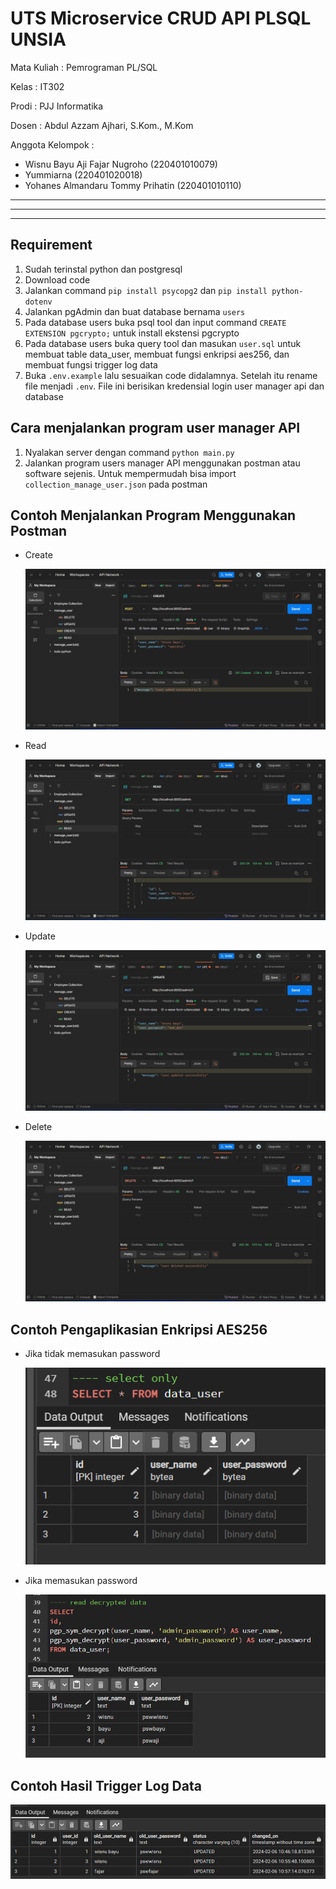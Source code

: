 # UTS Microservice CRUD API PLSQL UNSIA

Mata Kuliah : Pemrograman PL/SQL

Kelas : IT302

Prodi : PJJ Informatika

Dosen : Abdul Azzam Ajhari, S.Kom., M.Kom

Anggota Kelompok :

-   Wisnu Bayu Aji Fajar Nugroho (220401010079)
-   Yummiarna (220401020018)
-   Yohanes Almandaru Tommy Prihatin (220401010110)

<hr><hr><hr>

## Requirement

1. Sudah terinstal python dan postgresql
2. Download code
3. Jalankan command `pip install psycopg2` dan `pip install python-dotenv`
4. Jalankan pgAdmin dan buat database bernama `users`
5. Pada database users buka psql tool dan input command `CREATE EXTENSION pgcrypto;` untuk install ekstensi pgcrypto
6. Pada database users buka query tool dan masukan `user.sql` untuk membuat table data_user, membuat fungsi enkripsi aes256, dan membuat fungsi trigger log data
7. Buka `.env.example` lalu sesuaikan code didalamnya. Setelah itu rename file menjadi `.env`. File ini berisikan kredensial login user manager api dan database

## Cara menjalankan program user manager API

1. Nyalakan server dengan command `python main.py`
2. Jalankan program users manager API menggunakan postman atau software sejenis. Untuk mempermudah bisa import `collection_manage_user.json` pada postman

## Contoh Menjalankan Program Menggunakan Postman

-   Create

    ![create](screenshot/create.png)

-   Read

    ![read](screenshot/read.png)

-   Update

    ![update](screenshot/update.png)

-   Delete

    ![delete](screenshot/delete.png)

## Contoh Pengaplikasian Enkripsi AES256

-   Jika tidak memasukan password

    ![no password](screenshot/no%20password.png)

-   Jika memasukan password

    ![dengan password](screenshot/dengan%20password.png)

## Contoh Hasil Trigger Log Data

![log](screenshot/log.png)
